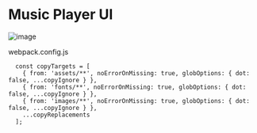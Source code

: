 
# Music Player UI

![image](https://raw.githubusercontent.com/NativeScript/code-samples/master/screens/music-player-ui.gif)

webpack.config.js

```
  const copyTargets = [
    { from: 'assets/**', noErrorOnMissing: true, globOptions: { dot: false, ...copyIgnore } },
    { from: 'fonts/**', noErrorOnMissing: true, globOptions: { dot: false, ...copyIgnore } },
    { from: 'images/**', noErrorOnMissing: true, globOptions: { dot: false, ...copyIgnore } },
    ...copyReplacements
  ];
```
